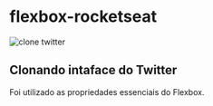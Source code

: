 # flexbox-rocketseat
![clone twitter](https://user-images.githubusercontent.com/22125059/75993353-1b2b7080-5ed8-11ea-9023-e1c410a002c8.PNG)

## Clonando intaface do Twitter
Foi utilizado as propriedades essenciais do Flexbox.
